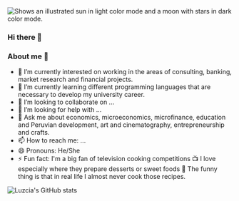 <picture>
  <source media="(prefers-color-scheme: dark)" srcset="https://super-static-assets.s3.amazonaws.com/1cdeea7c-0a08-41dd-afb2-a331319ec817/images/d54b7f2b-2194-49d9-8059-1730c02868ac.jpg">
  <img alt="Shows an illustrated sun in light color mode and a moon with stars in dark color mode." src="https://super-static-assets.s3.amazonaws.com/1cdeea7c-0a08-41dd-afb2-a331319ec817/images/d54b7f2b-2194-49d9-8059-1730c02868ac.jpg">
</picture>

### Hi there 👋

### About me 💃

- 🔭 I’m currently interested on working in the areas of consulting, banking, market research and financial projects.
- 🌱 I’m currently learning different programming languages that are necessary to develop my university career. 
- 👯 I’m looking to collaborate on ...
- 🤔 I’m looking for help with ...
- 💬 Ask me about economics, microeconomics, microfinance, education and Peruvian development, art and cinematography, entrepreneurship and crafts.
- 📫 How to reach me: ...
- 😄 Pronouns: He/She
- ⚡ Fun fact: I'm a big fan of television cooking competitions 📺 I love especially where they prepare desserts or sweet foods 🍫 The funny thing is that in real life I almost never cook those recipes.

![Luzcia's GitHub stats](https://github-readme-stats.vercel.app/api?username=LuzciaHA&show_icons=true&hide=stars,issues&theme=jolly&hide_border=false)




